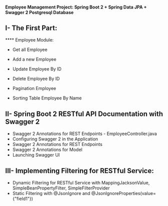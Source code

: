 #### Employee Management Project: Spring Boot 2 + Spring Data JPA + Swagger 2 Postgresql Database

## I- The First Part:
**** Employee Module:
- Get all Employee 

- Add a new Employee 

- Update Employee By ID

- Delete Employee By ID

- Pagination Employee

- Sorting Table Employee By Name

## II- Spring Boot 2 RESTful API Documentation with Swagger 2
- Swagger 2 Annotations for REST Endpoints - EmployeeController.java
- Configuring Swagger 2 in the Application
- Swagger 2 Annotations for REST Endpoints
- Swagger 2 Annotations for Model
- Launching Swagger UI

##  III- Implementing Filtering for RESTful Service: 
 - Dynamic Filtering for RESTful Service with  MappingJacksonValue,  SimpleBeanPropertyFilter, SimpleFilterProvider
 - Static Filtering with @JsonIgnore and @JsonIgnoreProperties(value={"field1"})